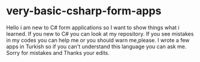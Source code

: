 # very-basic-csharp-form-apps
Hello i am new to C# form applications so I want to show things what i learned. If you new to C# you can look at my repository.
If you see mistakes in my codes you can help me or you should warn me,please.
I wrote a few apps in Turkish so if you can't understand this language you can ask me.
Sorry for mistakes and Thanks your edits.
